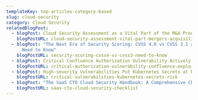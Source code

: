 ```yaml
---
templateKey: top-articles-category-based
slug: cloud-security
category: Cloud Security
relatedBlogPost:
  - blogPost: Cloud Security Assessment as a Vital Part of the M&A Process
    blogPostURL: cloud-security-assessment-vital-part-mergers-acquisitions
  - blogPost: "The Next Era of Security Scoring: CVSS 4.0 vs CVSS 3.1 and What You
      Need to Know"
    blogPostURL: security-scoring-cvss4-vs-cvss3-need-to-know
  - blogPost: Critical Confluence Authorization Vulnerability Actively Exploited
    blogPostURL: critical-authorization-vulnerability-confluence-exploited
  - blogPost: High-severity Vulnerabilities Put Kubernetes Secrets at Risk
    blogPostURL: critical-vulnerabilities-kubernetes-secrets-risk
  - blogPost: "The SaaS CTO Cloud Security Handbook: A Comprehensive Checklist "
    blogPostURL: saas-cto-cloud-security-checklist
---
```

